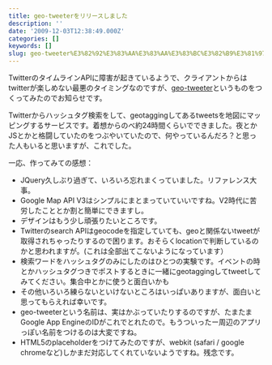```yaml
---
title: geo-tweeterをリリースしました
description: ''
date: '2009-12-03T12:38:49.000Z'
categories: []
keywords: []
slug: geo-tweeter%E3%82%92%E3%83%AA%E3%83%AA%E3%83%BC%E3%82%B9%E3%81%97%E3%81%BE%E3%81%97%E3%81%9F
---
```

TwitterのタイムラインAPIに障害が起きているようで、クライアントからはtwitterが楽しめない最悪のタイミングなのですが、[geo-tweeter](http://geo-tweeter.qli.jp/)というものをつくってみたのでお知らせです。

Twitterからハッシュタグ検索をして、geotaggingしてあるtweetsを地図にマッピングするサービスです。着想からのべ約24時間くらいでできました。夜とかJSとかと格闘していたのをつぶやいていたので、何やっているんだろ？と思った人もいると思いますが、これでした。

一応、作ってみての感想：

*   JQuery久しぶり過ぎて、いろいろ忘れまくっていました。リファレンス大事。
*   Google Map API V3はシンプルにまとまっていていいですね。V2時代に苦労したこととか割と簡単にできますし。
*   デザインはもう少し頑張りたいところです。
*   Twitterのsearch APIはgeocodeを指定していても、geoと関係ないtweetが取得されちゃったりするので困ります。おそらくlocationで判断しているのかと思われますが。(これは全部出てこないようになっています）
*   検索ワードをハッシュタグのみにしたのはひとつの実験です。イベントの時とかハッシュタグつきでポストするときに一緒にgeotaggingしてtweetしてみてください。集合中とかに使うと面白いかも
*   その他いろいろ練らないといけないところはいっぱいありますが、面白いと思ってもらえれば幸いです。
*   geo-tweeterという名前は、実はかぶっていたりするのですが、たまたまGoogle App EngineのIDがこれでとれたので。もうついったー周辺のアプリっぽい名前をつけるのは大変ですね。
*   HTML5のplaceholderをつけてみたのですが、webkit (safari / google chromeなど)しかまだ対応してくれていないようですね。残念です。
